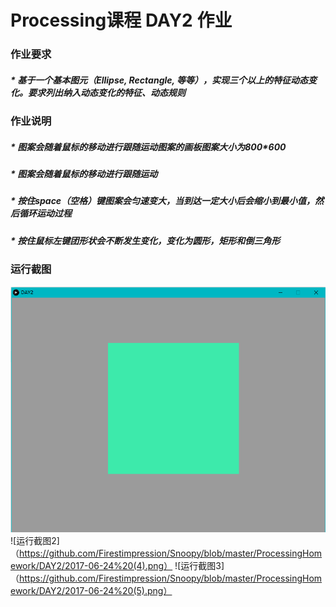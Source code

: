 # Processing课程 DAY2 作业
###  作业要求
#####   * 基于一个基本图元（Ellipse, Rectangle, 等等），实现三个以上的特征动态变化。要求列出纳入动态变化的特征、动态规则

###  作业说明
#####   * 图案会随着鼠标的移动进行跟随运动图案的画板图案大小为800*600
#####   * 图案会随着鼠标的移动进行跟随运动
#####   * 按住space（空格）键图案会匀速变大，当到达一定大小后会缩小到最小值，然后循环运动过程
#####   * 按住鼠标左键团形状会不断发生变化，变化为圆形，矩形和倒三角形


### 运行截图
![运行截图1](https://github.com/Firestimpression/Snoopy/blob/master/ProcessingHomework/DAY2/2017-06-24%20(3).png)
![运行截图2]（https://github.com/Firestimpression/Snoopy/blob/master/ProcessingHomework/DAY2/2017-06-24%20(4).png）
![运行截图3]（https://github.com/Firestimpression/Snoopy/blob/master/ProcessingHomework/DAY2/2017-06-24%20(5).png）

